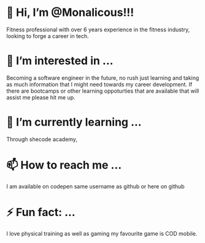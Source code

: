 # 👋 Hi, I’m @Monalicous!!!
Fitness professional with over 6 years experience in the fitness industry, looking to forge a career in tech.
# 👀 I’m interested in ...
  Becoming a software engineer in the future, no rush just learning and taking as much information that I might need towards my career development.
  If there are bootcamps or other learning oppoturties that are available that will assist me please hit me up.
# 🌱 I’m currently learning ...
  Through shecode academy, 
# 📫 How to reach me ...
  I am available on codepen same username as github or here on github
# ⚡ Fun fact: ...
  I love physical training as well as gaming my favourite game is COD mobile.


